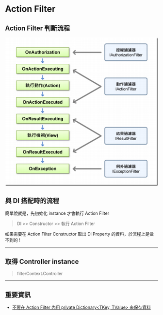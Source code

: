 # Action Filter

## Action Filter 判斷流程

![text](./_images/action%20filter%2001.png)

## 與 DI 搭配時的流程

簡單說就是，先初始化 instance 才會執行 Action Filter

> DI >> Constructor >> 執行 Action Filter

如果需要在 Action Filter Constructor 取出 Di Property 的資料，於流程上是做不到的 !

---

## 取得 Controller instance

> filterContext.Controller

---

## 重要資訊

- [不要在 Action Filter 內用 private Dictionary\<TKey, TValue> 來保存資料](https://blog.darkthread.net/blog/actionfilter-attribute-state-preserve/)
